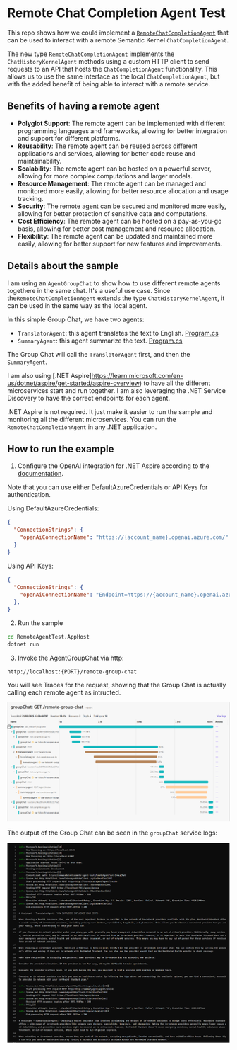 # Remote Chat Completion Agent Test

This repo shows how we could implement a [`RemoteChatCompletionAgent`](./RemoteChatCompletionAgentDemo.GroupChat/RemoteChatCompletionAgent.cs) that can be used to interact with a remote Semantic Kernel `ChatCompletionAgent`.

The new type [`RemoteChatCompletionAgent`](./RemoteChatCompletionAgentDemo.GroupChat/RemoteChatCompletionAgent.cs) implements the `ChatHistoryKernelAgent` methods using a custom HTTP client to send requests to an API that hosts the `ChatCompletionAgent` functionality. This allows us to use the same interface as the local `ChatCompletionAgent`, but with the added benefit of being able to interact with a remote service.

## Benefits of having a remote agent
- **Polyglot Support**: The remote agent can be implemented with different programming languages and frameworks, allowing for better integration and support for different platforms.
- **Reusability**: The remote agent can be reused across different applications and services, allowing for better code reuse and maintainability.
- **Scalability**: The remote agent can be hosted on a powerful server, allowing for more complex computations and larger models.
- **Resource Management**: The remote agent can be managed and monitored more easily, allowing for better resource allocation and usage tracking.
- **Security**: The remote agent can be secured and monitored more easily, allowing for better protection of sensitive data and computations.
- **Cost Efficiency**: The remote agent can be hosted on a pay-as-you-go basis, allowing for better cost management and resource allocation.
- **Flexibility**: The remote agent can be updated and maintained more easily, allowing for better support for new features and improvements.

## Details about the sample

I am using an `AgentGroupChat` to show how to use different remote agents togethere in the same chat. It's a useful use case. Since the`RemoteChatCompletionAgent` extends the type `ChatHistoryKernelAgent`, it can be used in the same way as the local agent.

In this simple Group Chat, we have two agents:
- `TranslatorAgent`: this agent translates the text to English. [Program.cs](./RemoteChatCompletionAgentDemo.TranslatorAgent/Program.cs)
- `SummaryAgent`: this agent summarize the text. [Program.cs](./RemoteChatCompletionAgentDemo.SummaryAgent/Program.cs)

The Group Chat will call the `TranslatorAgent` first, and then the `SummaryAgent`.

I am also using [.NET Aspire]https://learn.microsoft.com/en-us/dotnet/aspire/get-started/aspire-overview) to have all the different microservices start and run together. I am also leveraging the .NET Service Discovery to have the correct endpoints for each agent.

.NET Aspire is not required. It just make it easier to run the sample and monitoring all the different microservices. You can run the `RemoteChatCompletionAgent` in any .NET application.

## How to run the example

1. Configure the OpenAI integration for .NET Aspire according to the [documentation](https://learn.microsoft.com/en-us/dotnet/aspire/azureai/azureai-openai-integration?tabs=dotnet-cli#connect-to-an-existing-azure-openai-service).

Note that you can use either DefaultAzureCredentials or API Keys for authentication.

Using DefaultAzureCredentials:

```json
{
  "ConnectionStrings": {
    "openAiConnectionName": "https://{account_name}.openai.azure.com/"
  }
}
```

Using API Keys:

```json
{
  "ConnectionStrings": {
    "openAiConnectionName": "Endpoint=https://{account_name}.openai.azure.com/;Key={api_key};"
  },
}
```

2. Run the sample

```bash
cd RemoteAgentTest.AppHost
dotnet run
```

3. Invoke the AgentGroupChat via http:

```
http://localhost:{PORT}/remote-group-chat
```

You will see Traces for the request, showing that the Group Chat is actually calling each remote agent as intructed.

![traces](./docs/Traces.png)

The output of the Group Chat can be seen in the `groupChat` service logs:

![output](./docs/output.png)